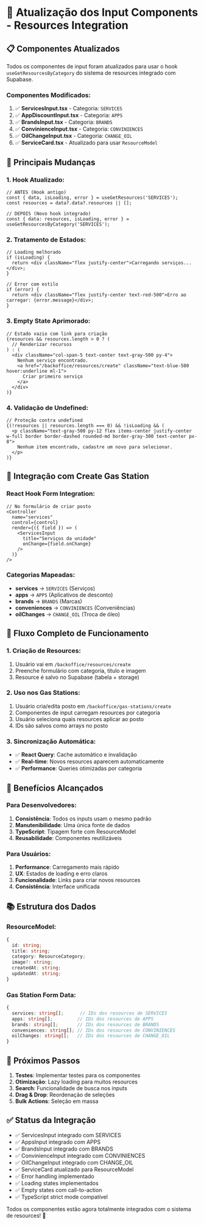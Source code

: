 # 🚀 Atualização dos Input Components - Resources Integration

## 📋 **Componentes Atualizados**

Todos os componentes de input foram atualizados para usar o hook `useGetResourcesByCategory` do sistema de resources integrado com Supabase.

### **Componentes Modificados:**

1. ✅ **ServicesInput.tsx** - Categoria: `SERVICES`
2. ✅ **AppDiscountInput.tsx** - Categoria: `APPS`
3. ✅ **BrandsInput.tsx** - Categoria: `BRANDS`
4. ✅ **ConvinienceInput.tsx** - Categoria: `CONVINIENCES`
5. ✅ **OilChangeInput.tsx** - Categoria: `CHANGE_OIL`
6. ✅ **ServiceCard.tsx** - Atualizado para usar `ResourceModel`

## 🔧 **Principais Mudanças**

### **1. Hook Atualizado:**
```tsx
// ANTES (Hook antigo)
const { data, isLoading, error } = useGetResources('SERVICES');
const resources = data?.data?.resources || [];

// DEPOIS (Novo hook integrado)
const { data: resources, isLoading, error } = useGetResourcesByCategory('SERVICES');
```

### **2. Tratamento de Estados:**
```tsx
// Loading melhorado
if (isLoading) {
  return <div className="flex justify-center">Carregando serviços...</div>;
}

// Error com estilo
if (error) {
  return <div className="flex justify-center text-red-500">Erro ao carregar: {error.message}</div>;
}
```

### **3. Empty State Aprimorado:**
```tsx
// Estado vazio com link para criação
{resources && resources.length > 0 ? (
  // Renderizar recursos
) : (
  <div className="col-span-5 text-center text-gray-500 py-4">
    Nenhum serviço encontrado. 
    <a href="/backoffice/resources/create" className="text-blue-500 hover:underline ml-1">
      Criar primeiro serviço
    </a>
  </div>
)}
```

### **4. Validação de Undefined:**
```tsx
// Proteção contra undefined
{(!resources || resources.length === 0) && !isLoading && (
  <p className="text-gray-500 py-12 flex items-center justify-center w-full border border-dashed rounded-md border-gray-300 text-center px-8">
    Nenhum item encontrado, cadastre um novo para selecionar.
  </p>
)}
```

## 🎯 **Integração com Create Gas Station**

### **React Hook Form Integration:**
```tsx
// No formulário de criar posto
<Controller
  name="services"
  control={control}
  render={({ field }) => (
    <ServicesInput 
      title="Serviços da unidade" 
      onChange={field.onChange} 
    />
  )}
/>
```

### **Categorias Mapeadas:**
- **services** → `SERVICES` (Serviços)
- **apps** → `APPS` (Aplicativos de desconto)
- **brands** → `BRANDS` (Marcas)
- **conveniences** → `CONVINIENCES` (Conveniências)
- **oilChanges** → `CHANGE_OIL` (Troca de óleo)

## 🔄 **Fluxo Completo de Funcionamento**

### **1. Criação de Resources:**
1. Usuário vai em `/backoffice/resources/create`
2. Preenche formulário com categoria, título e imagem
3. Resource é salvo no Supabase (tabela + storage)

### **2. Uso nos Gas Stations:**
1. Usuário cria/edita posto em `/backoffice/gas-stations/create`
2. Componentes de input carregam resources por categoria
3. Usuário seleciona quais resources aplicar ao posto
4. IDs são salvos como arrays no posto

### **3. Sincronização Automática:**
- ✅ **React Query**: Cache automático e invalidação
- ✅ **Real-time**: Novos resources aparecem automaticamente
- ✅ **Performance**: Queries otimizadas por categoria

## 🚀 **Benefícios Alcançados**

### **Para Desenvolvedores:**
1. **Consistência**: Todos os inputs usam o mesmo padrão
2. **Manutenibilidade**: Uma única fonte de dados
3. **TypeScript**: Tipagem forte com ResourceModel
4. **Reusabilidade**: Componentes reutilizáveis

### **Para Usuários:**
1. **Performance**: Carregamento mais rápido
2. **UX**: Estados de loading e erro claros
3. **Funcionalidade**: Links para criar novos resources
4. **Consistência**: Interface unificada

## 📚 **Estrutura dos Dados**

### **ResourceModel:**
```typescript
{
  id: string;
  title: string;
  category: ResourceCategory;
  image?: string;
  createdAt: string;
  updatedAt: string;
}
```

### **Gas Station Form Data:**
```typescript
{
  services: string[];      // IDs dos resources de SERVICES
  apps: string[];         // IDs dos resources de APPS
  brands: string[];       // IDs dos resources de BRANDS
  conveniences: string[]; // IDs dos resources de CONVINIENCES
  oilChanges: string[];   // IDs dos resources de CHANGE_OIL
}
```

## 🔧 **Próximos Passos**

1. **Testes**: Implementar testes para os componentes
2. **Otimização**: Lazy loading para muitos resources
3. **Search**: Funcionalidade de busca nos inputs
4. **Drag & Drop**: Reordenação de seleções
5. **Bulk Actions**: Seleção em massa

## ✅ **Status da Integração**

- ✅ ServicesInput integrado com SERVICES
- ✅ AppsInput integrado com APPS  
- ✅ BrandsInput integrado com BRANDS
- ✅ ConvinienceInput integrado com CONVINIENCES
- ✅ OilChangeInput integrado com CHANGE_OIL
- ✅ ServiceCard atualizado para ResourceModel
- ✅ Error handling implementado
- ✅ Loading states implementados
- ✅ Empty states com call-to-action
- ✅ TypeScript strict mode compatível

Todos os componentes estão agora totalmente integrados com o sistema de resources! 🎉
